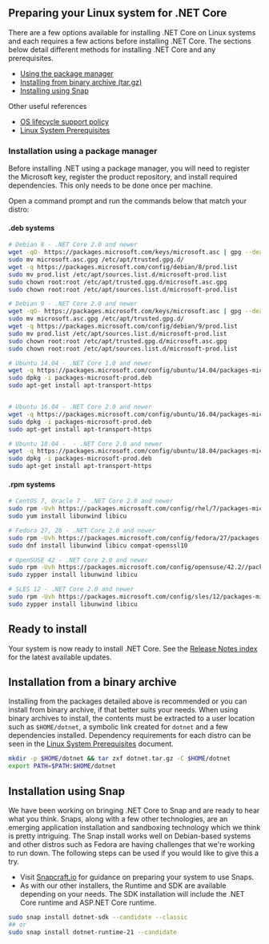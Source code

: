 ## Preparing your Linux system for .NET Core

There are a few options available for installing .NET Core on Linux systems and each requires a few actions before installing .NET Core. The sections below detail different methods for installing .NET Core and any prerequisites.

* [Using the package manager](#installation-using-a-package-manager)
* [Installing from binary archive (tar.gz)](#installation-from-a-binary-archive)
* [Installing using Snap](#installation-using-snap)

Other useful references

* [OS lifecycle support policy](https://github.com/dotnet/core/blob/master/os-lifecycle-policy.md)
* [Linux System Prerequisites](https://github.com/dotnet/core/blob/master/Documentation/linux-prereqs.md)

### Installation using a package manager

Before installing .NET using a package manager, you will need to register the Microsoft key, register the product repository, and install required dependencies. This only needs to be done once per machine.

Open a command prompt and run the commands below that match your distro:

#### .deb systems

```bash
# Debian 8 - .NET Core 2.0 and newer
wget -qO- https://packages.microsoft.com/keys/microsoft.asc | gpg --dearmor > microsoft.asc.gpg
sudo mv microsoft.asc.gpg /etc/apt/trusted.gpg.d/
wget -q https://packages.microsoft.com/config/debian/8/prod.list
sudo mv prod.list /etc/apt/sources.list.d/microsoft-prod.list
sudo chown root:root /etc/apt/trusted.gpg.d/microsoft.asc.gpg
sudo chown root:root /etc/apt/sources.list.d/microsoft-prod.list

# Debian 9 - .NET Core 2.0 and newer
wget -qO- https://packages.microsoft.com/keys/microsoft.asc | gpg --dearmor > microsoft.asc.gpg
sudo mv microsoft.asc.gpg /etc/apt/trusted.gpg.d/
wget -q https://packages.microsoft.com/config/debian/9/prod.list
sudo mv prod.list /etc/apt/sources.list.d/microsoft-prod.list
sudo chown root:root /etc/apt/trusted.gpg.d/microsoft.asc.gpg
sudo chown root:root /etc/apt/sources.list.d/microsoft-prod.list

# Ubuntu 14.04 - .NET Core 1.0 and newer
wget -q https://packages.microsoft.com/config/ubuntu/14.04/packages-microsoft-prod.deb
sudo dpkg -i packages-microsoft-prod.deb
sudo apt-get install apt-transport-https


# Ubuntu 16.04 - .NET Core 2.0 and newer
wget -q https://packages.microsoft.com/config/ubuntu/16.04/packages-microsoft-prod.deb
sudo dpkg -i packages-microsoft-prod.deb
sudo apt-get install apt-transport-https

# Ubuntu 18.04 -  - .NET Core 2.0 and newer
wget -q https://packages.microsoft.com/config/ubuntu/18.04/packages-microsoft-prod.deb
sudo dpkg -i packages-microsoft-prod.deb
sudo apt-get install apt-transport-https
```

#### .rpm systems

```bash
# CentOS 7, Oracle 7 - .NET Core 2.0 and newer
sudo rpm -Uvh https://packages.microsoft.com/config/rhel/7/packages-microsoft-prod.rpm
sudo yum install libunwind libicu

# Fedora 27, 28 - .NET Core 2.0 and newer
sudo rpm -Uvh https://packages.microsoft.com/config/fedora/27/packages-microsoft-prod.rpm
sudo dnf install libunwind libicu compat-openssl10

# OpenSUSE 42 - .NET Core 2.0 and newer
sudo rpm -Uvh https://packages.microsoft.com/config/opensuse/42.2//packages-microsoft-prod.rpm
sudo zypper install libunwind libicu

# SLES 12 - .NET Core 2.0 and newer
sudo rpm -Uvh https://packages.microsoft.com/config/sles/12/packages-microsoft-prod.rpm
sudo zypper install libunwind libicu
```

## Ready to install

Your system is now ready to install .NET Core. See the [Release Notes index](https://github.com/dotnet/core/tree/master/release-notes) for the latest available updates.

## Installation from a binary archive

Installing from the packages detailed above is recommended or you can install from binary archive, if that better suits your needs. When using binary archives to install, the contents must be extracted to a user location such as `$HOME/dotnet`, a symbolic link created for `dotnet` and a few dependencies installed. Dependency requirements for each distro can be seen in the [Linux System Prerequisites](https://github.com/dotnet/core/blob/master/Documentation/linux-prereqs.md) document.

```bash
mkdir -p $HOME/dotnet && tar zxf dotnet.tar.gz -C $HOME/dotnet
export PATH=$PATH:$HOME/dotnet
```

## Installation using Snap

We have been working on bringing .NET Core to Snap and are ready to hear what you think. Snaps, along with a few other technologies, are an emerging application installation and sandboxing technology which we think is pretty intriguing. The Snap install works well on Debian-based systems and other distros such as Fedora are having challenges that we're working to run down. The following steps can be used if you would like to give this a try.

* Visit [Snapcraft.io](https://snapcraft.io/) for guidance on preparing your system to use Snaps.
* As with our other installers, the Runtime and SDK are available depending on your needs. The SDK installation will include the .NET Core runtime and ASP.NET Core runtime.

```bash
sudo snap install dotnet-sdk --candidate --classic
## or
sudo snap install dotnet-runtime-21 --candidate
```